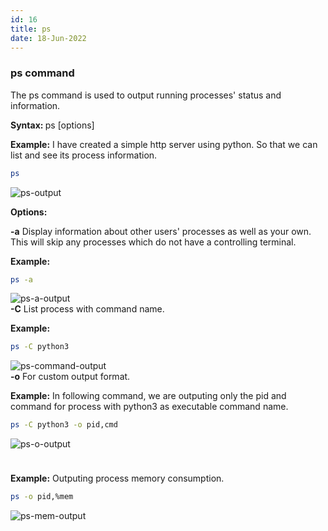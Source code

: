 ```yaml
---
id: 16
title: ps
date: 18-Jun-2022
---
```


### ps command

The ps command is used to output running processes' status and information.

<p class="lc-paragraph">
<strong>Syntax:&nbsp;</strong>ps [options] 
</p>

<p class="lc-paragraph">
<strong>Example:</strong> I have created a simple http server using python. So that we can list and see its process information.
</p>

```bash
ps
```

<img class='lc-img' src='https://user-images.githubusercontent.com/43666833/174427849-24bc81f5-aaa0-40e7-80ba-c0c81c4d4455.png' alt='ps-output' >

<p class="lc-paragraph"><strong>Options:</strong></p>

<div class="command-option">
    <strong>-a</strong>
    <span>Display information about other users' processes as well as your own. This will skip any processes which do not have a controlling terminal.</span>
</div>

**Example:**

```bash
ps -a
```

<img class='lc-img' src='https://user-images.githubusercontent.com/43666833/174428015-543ca3f9-d613-4566-8777-d1b5594b642e.png' alt='ps-a-output'>

<div class="command-option">
    <strong>-C</strong>
    <span>List process with command name.</span>
</div>

**Example:**

```bash
ps -C python3
```

<img class='lc-img' src='https://user-images.githubusercontent.com/43666833/174428114-aca547b3-67bb-4ceb-9d02-dc25b7f4e25b.png' alt='ps-command-output'>

<div class="command-option">
    <strong>-o</strong>
    <span>For custom output format.</span>
</div>

**Example:** In following command, we are outputing only the pid and command for process with python3 as executable command name.

```bash
ps -C python3 -o pid,cmd
```

<img class='lc-img' src='https://user-images.githubusercontent.com/43666833/174428488-1801588a-7290-48e1-8d70-bafb7d608dda.png' alt='ps-o-output'>

<div style="height:24px"></div>

**Example:** Outputing process memory consumption.

```bash
ps -o pid,%mem
```

<img class='lc-img' src='https://user-images.githubusercontent.com/43666833/174428582-1aa0afe0-b13c-41c4-be5e-d855ad6a152d.png' alt='ps-mem-output'>
